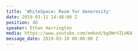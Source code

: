 ```yaml
---
title: 'WhiteSpace: Room for Generosity'
date: 2019-03-11 14:48:00 Z
position: 48
speaker: Ethan Harrington
media: https://www.youtube.com/embed/bgOWnYZLH68
message_date: 2019-03-10 00:00:00 Z
---
```


